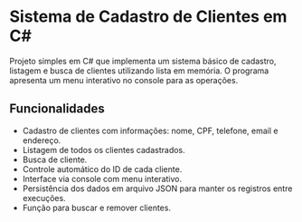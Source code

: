 # Sistema de Cadastro de Clientes em C\#

Projeto simples em C# que implementa um sistema básico de cadastro, listagem e busca de clientes utilizando lista em memória. O programa apresenta um menu interativo no console para as operações.

## Funcionalidades

* Cadastro de clientes com informações: nome, CPF, telefone, email e endereço.
* Listagem de todos os clientes cadastrados.
* Busca de cliente.
* Controle automático do ID de cada cliente.
* Interface via console com menu interativo.
* Persistência dos dados em arquivo JSON para manter os registros entre execuções.
* Função para buscar e remover clientes.